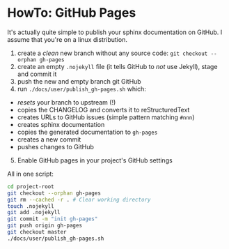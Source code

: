 # HowTo: GitHub Pages
It's actually quite simple to publish your sphinx documentation on GitHub.
I assume that you're on a linux distribution.

 1. create a *clean* new branch without any source code:
    `git checkout --orphan gh-pages`
 2. create an empty `.nojekyll` file (it tells GitHub to *not* use Jekyll),
    stage and commit it
 3. push the new and empty branch git GitHub
 4. run `./docs/user/publish_gh-pages.sh` which:
   - *resets* your branch to upstream (!)
   - copies the CHANGELOG and converts it to reStructuredText
   - creates URLs to GitHub issues (simple pattern matching `#nnn`)
   - creates sphinx documentation
   - copies the generated documentation to `gh-pages`
   - creates a new commit
   - pushes changes to GitHub
 5. Enable GitHub pages in your project's GitHub settings

All in one script:

```sh
cd project-root
git checkout --orphan gh-pages
git rm --cached -r . # Clear working directory
touch .nojekyll
git add .nojekyll
git commit -m "init gh-pages"
git push origin gh-pages
git checkout master
./docs/user/publish_gh-pages.sh
```
